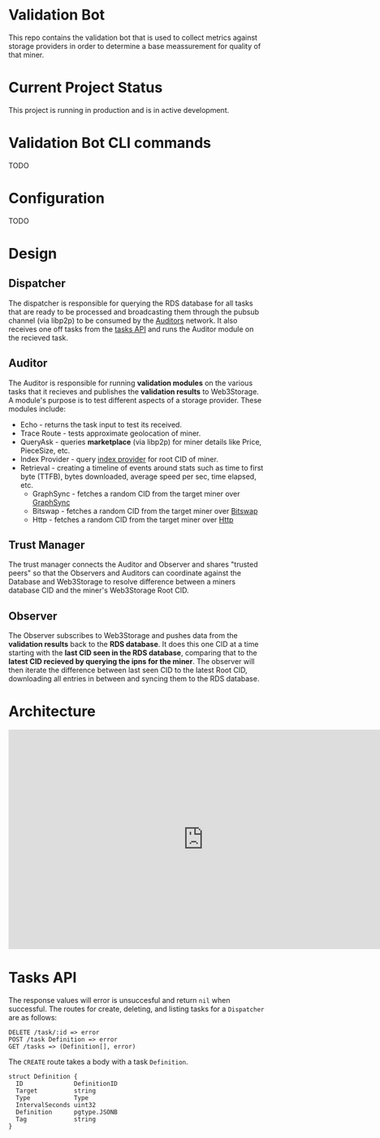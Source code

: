 # Validation Bot

This repo contains the validation bot that is used to collect metrics against storage providers in order to determine a base meassurement for quality of that miner.

# Current Project Status

This project is running in production and is in active development.

# Validation Bot CLI commands

TODO

# Configuration

TODO

# Design

## Dispatcher

The dispatcher is responsible for querying the RDS database for all tasks that are ready to be processed and broadcasting them through the pubsub channel (via libp2p) to be consumed by the [Auditors](##Auditor) network. It also receives one off tasks from the [tasks API](#Tasks-API) and runs the Auditor module on the recieved task.

## Auditor

The Auditor is responsible for running **validation modules** on the various tasks that it recieves and publishes the **validation results** to Web3Storage. A module's purpose is to test different aspects of a storage provider. These modules include:

* Echo - returns the task input to test its received.
* Trace Route - tests approximate geolocation of miner.
* QueryAsk - queries **marketplace** (via libp2p) for miner details like Price, PieceSize, etc.
* Index Provider - query [index provider](https://github.com/ipni/storetheindex) for root CID of miner.
* Retrieval - creating a timeline of events around stats such as time to first byte (TTFB), bytes downloaded, average speed per sec, time elapsed, etc.
  * GraphSync - fetches a random CID from the target miner over [GraphSync](https://github.com/ipld/specs/blob/master/block-layer/graphsync/graphsync.md)
  * Bitswap - fetches a random CID from the target miner over [Bitswap](https://github.com/ipfs/specs/blob/main/BITSWAP.md)
  * Http - fetches a random CID from the target miner over [Http](https://docs.ipfs.tech/reference/http/gateway/)

## Trust Manager

The trust manager connects the Auditor and Observer and shares "trusted peers" so that the Observers and Auditors can coordinate against the Database and Web3Storage to resolve difference between a miners database CID and the miner's Web3Storage Root CID.

## Observer

The Observer subscribes to Web3Storage and pushes data from the **validation results** back to the **RDS database**. It does this one CID at a time starting with the **last CID seen in the RDS database**, comparing that to the **latest CID recieved by querying the ipns for the miner**. The observer will then iterate the difference between last seen CID to the latest Root CID, downloading all entries in between and syncing them to the RDS database.

# Architecture

<iframe width="768" height="432" src="https://miro.com/app/embed/uXjVP2sy1Nk=/?pres=1&frameId=3458764542072189907&embedId=928848589575" frameborder="0" scrolling="no" allow="fullscreen; clipboard-read; clipboard-write" allowfullscreen></iframe>



# Tasks API

The response values will error is unsuccesful and return `nil` when successful. The routes for create, deleting, and listing tasks for a `Dispatcher` are as follows:

```
DELETE /task/:id => error
POST /task Definition => error
GET /tasks => (Definition[], error)
```

The `CREATE` route takes a body with a task `Definition`.

```
struct Definition {
  ID              DefinitionID
  Target          string
  Type            Type
  IntervalSeconds uint32
  Definition      pgtype.JSONB
  Tag             string
}
```
